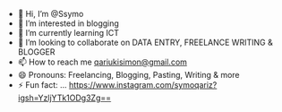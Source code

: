 - 👋 Hi, I’m @Ssymo
- 👀 I’m interested in blogging 
- 🌱 I’m currently learning ICT 
- 💞️ I’m looking to collaborate on DATA ENTRY, FREELANCE WRITING & BLOGGER 
- 📫 How to reach me qariukisimon@gmail.com
- 😄 Pronouns: Freelancing, Blogging, Pasting, Writing & more 
- ⚡ Fun fact: ...
https://www.instagram.com/symoqariz?igsh=YzljYTk1ODg3Zg==
<!---
Ssymo/Ssymo is a ✨ special ✨ repository because its `README.md` (this file) appears on your GitHub profile.
You can click the Preview link to take a look at your changes.
--->
